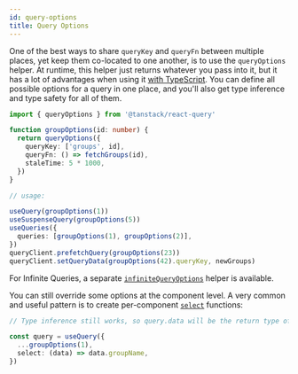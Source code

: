 ```yaml
---
id: query-options
title: Query Options
---
```


One of the best ways to share `queryKey` and `queryFn` between multiple places, yet keep them co-located to one another, is to use the `queryOptions` helper. At runtime, this helper just returns whatever you pass into it, but it has a lot of advantages when using it [with TypeScript](../../typescript.md#typing-query-options). You can define all possible options for a query in one place, and you'll also get type inference and type safety for all of them.

[//]: # 'Example1'

```ts
import { queryOptions } from '@tanstack/react-query'

function groupOptions(id: number) {
  return queryOptions({
    queryKey: ['groups', id],
    queryFn: () => fetchGroups(id),
    staleTime: 5 * 1000,
  })
}

// usage:

useQuery(groupOptions(1))
useSuspenseQuery(groupOptions(5))
useQueries({
  queries: [groupOptions(1), groupOptions(2)],
})
queryClient.prefetchQuery(groupOptions(23))
queryClient.setQueryData(groupOptions(42).queryKey, newGroups)
```

[//]: # 'Example1'

For Infinite Queries, a separate [`infiniteQueryOptions`](../../reference/infiniteQueryOptions.md) helper is available.

You can still override some options at the component level. A very common and useful pattern is to create per-component [`select`](../render-optimizations.md#select) functions:

[//]: # 'Example2'

```ts
// Type inference still works, so query.data will be the return type of select instead of queryFn

const query = useQuery({
  ...groupOptions(1),
  select: (data) => data.groupName,
})
```

[//]: # 'Example2'
